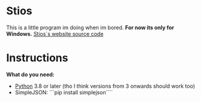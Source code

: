 # Stios
This is a little program im doing when im bored.
**For now its only for Windows.**
[Stios`s website source code](https://github.com/Tresquel/stios-website)
# Instructions
**What do you need:**
  - [Python](https://www.python.org/) 3.8 or later (tho I think versions from 3 onwards should work too)
  - SimpleJSON: ```pip install simplejson````

